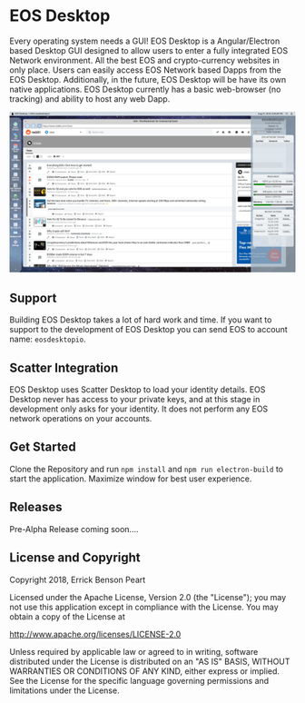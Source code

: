 # EOS Desktop
Every operating system needs a GUI! EOS Desktop is a Angular/Electron based Desktop GUI designed to allow
users to enter a fully integrated EOS Network environment. All the best EOS and crypto-currency websites in only place.
Users can easily access EOS Network based Dapps from the EOS Desktop. Additionally, in the future, EOS Desktop will be have its own native applications. 
EOS Desktop currently has a basic web-browser (no tracking) and ability to host any web Dapp.

 
![alt text](./screen-shot-compressed.png)


## Support
Building EOS Desktop takes a lot of hard work and time. If you want to support 
to the development of EOS Desktop you can send EOS to account name: `eosdesktopio`.

## Scatter Integration
EOS Desktop uses Scatter Desktop to load your identity details. 
EOS Desktop never has access to your private keys, and at this stage in development only asks for your identity. 
It does not perform any EOS network operations on your accounts. 


## Get Started
Clone the Repository and run `npm install` and `npm run electron-build` to start the application. Maximize window for best user experience. 


## Releases
Pre-Alpha Release coming soon....

## License and Copyright
 Copyright 2018, Errick Benson Peart

Licensed under the Apache License, Version 2.0 (the "License");
you may not use this application except in compliance with the License.
You may obtain a copy of the License at

http://www.apache.org/licenses/LICENSE-2.0

Unless required by applicable law or agreed to in writing, software
distributed under the License is distributed on an "AS IS" BASIS,
WITHOUT WARRANTIES OR CONDITIONS OF ANY KIND, either express or implied.
See the License for the specific language governing permissions and
limitations under the License.
